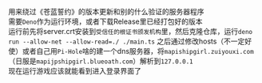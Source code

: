 用来绕过《苍蓝誓约》的版本更新和别的什么验证的服务器程序  
需要`Deno`作为运行环境，或者下载Release里已经打包好的版本  
运行前先将server.crt安装到`受信任的根证书颁发机构`里，然后克隆仓库，运行`deno run --allow-net --allow-read=./ ./main.ts`
之后通过修改hosts（不一定好使）或者自己用`Pi-Hole`啥的建一个dns服务器，将`mapishipgirl.zuiyouxi.com`（日服是`mapijpshipgirl.blueoath.com`）解析到`127.0.0.1`  
现在运行游戏应该就能看到进入登录界面了
